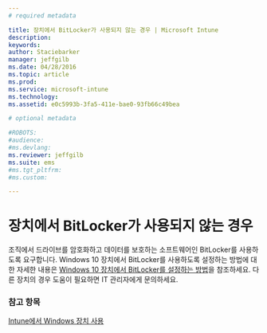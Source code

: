 ```yaml
---
# required metadata

title: 장치에서 BitLocker가 사용되지 않는 경우 | Microsoft Intune
description:
keywords:
author: Staciebarker
manager: jeffgilb
ms.date: 04/28/2016
ms.topic: article
ms.prod:
ms.service: microsoft-intune
ms.technology:
ms.assetid: e0c5993b-3fa5-411e-bae0-93fb66c49bea

# optional metadata

#ROBOTS:
#audience:
#ms.devlang:
ms.reviewer: jeffgilb
ms.suite: ems
#ms.tgt_pltfrm:
#ms.custom:

---
```



# 장치에서 BitLocker가 사용되지 않는 경우

조직에서 드라이브를 암호화하고 데이터를 보호하는 소프트웨어인 BitLocker를 사용하도록 요구합니다. Windows 10 장치에서 BitLocker를 사용하도록 설정하는 방법에 대한 자세한 내용은 [Windows 10 장치에서 BitLocker를 설정하는 방법](https://gallery.technet.microsoft.com/How-to-turn-on-BitLocker-34294d3d)을 참조하세요. 다른 장치의 경우 도움이 필요하면 IT 관리자에게 문의하세요.

### 참고 항목
[Intune에서 Windows 장치 사용](using-your-windows-device-with-intune.md)

<!--HONumber=May16_HO1-->


